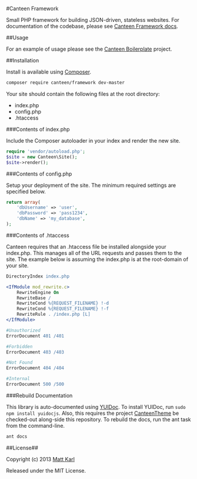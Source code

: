#Canteen Framework

Small PHP framework for building JSON-driven, stateless websites. For documentation of the codebase, please see [Canteen Framework docs](http://canteen.github.io/CanteenFramework/).

##Usage

For an example of usage please see the [Canteen Boilerplate](https://github.com/Canteen/CanteenBoilerplate) project. 

##Installation

Install is available using [Composer](http://getcomposer.org).

```bash
composer require canteen/framework dev-master
```
Your site should contain the following files at the root directory:

+ index.php
+ config.php
+ .htaccess

###Contents of index.php

Include the Composer autoloader in your index and render the new site.

```php
require 'vendor/autoload.php';
$site = new Canteen\Site();
$site->render();
```

###Contents of config.php

Setup your deployment of the site. The minimum required settings are specified below.

```php
return array(
	'dbUsername' => 'user',
	'dbPassword' => 'pass1234',
	'dbName' => 'my_database',
);
```

###Contents of .htaccess

Canteen requires that an .htaccess file be installed alongside your index.php. This manages all of the URL requests and passes them to the site. The example below is assuming the index.php is at the root-domain of your site.

```apache
DirectoryIndex index.php

<IfModule mod_rewrite.c>
	RewriteEngine On
	RewriteBase /
	RewriteCond %{REQUEST_FILENAME} !-d
	RewriteCond %{REQUEST_FILENAME} !-f
	RewriteRule . /index.php [L]
</IfModule>

#Unauthorized
ErrorDocument 401 /401

#Forbidden
ErrorDocument 403 /403

#Not Found
ErrorDocument 404 /404

#Internal
ErrorDocument 500 /500
```

###Rebuild Documentation

This library is auto-documented using [YUIDoc](http://yui.github.io/yuidoc/). To install YUIDoc, run `sudo npm install yuidocjs`. Also, this requires the project [CanteenTheme](http://github.com/Canteen/CanteenTheme) be checked-out along-side this repository. To rebuild the docs, run the ant task from the command-line. 

```bash
ant docs
```

##License##

Copyright (c) 2013 [Matt Karl](http://github.com/bigtimebuddy)

Released under the MIT License.